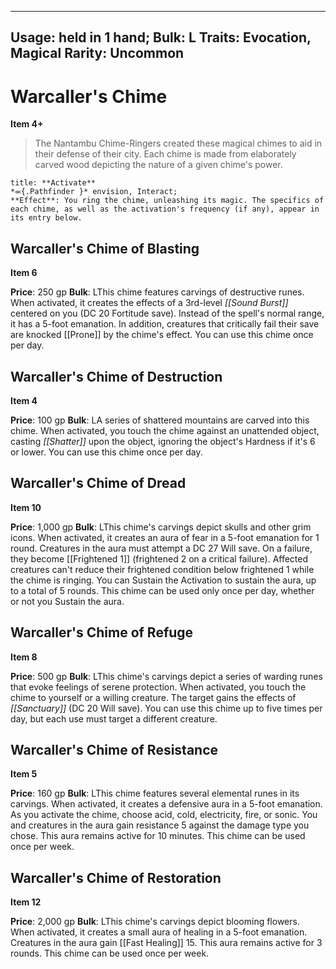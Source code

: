 
---
Usage: held in 1 hand;
Bulk: L
Traits: Evocation, Magical
Rarity: Uncommon
---

# Warcaller's Chime

**Item 4+**

> The Nantambu Chime-Ringers created these magical chimes to aid in their defense of their city. Each chime is made from elaborately carved wood depicting the nature of a given chime's power.

```ad-embed-ability
title: **Activate**
*⬺{.Pathfinder }* envision, Interact; 
**Effect**: You ring the chime, unleashing its magic. The specifics of each chime, as well as the activation's frequency (if any), appear in its entry below.

```

## Warcaller's Chime of Blasting

**Item 6**

**Price**: 250 gp
**Bulk**: LThis chime features carvings of destructive runes. When activated, it creates the effects of a 3rd-level *[[Sound Burst]]* centered on you (DC 20 Fortitude save). Instead of the spell's normal range, it has a 5-foot emanation. In addition, creatures that critically fail their save are knocked [[Prone]] by the chime's effect. You can use this chime once per day.

## Warcaller's Chime of Destruction

**Item 4**

**Price**: 100 gp
**Bulk**: LA series of shattered mountains are carved into this chime. When activated, you touch the chime against an unattended object, casting *[[Shatter]]* upon the object, ignoring the object's Hardness if it's 6 or lower. You can use this chime once per day.

## Warcaller's Chime of Dread

**Item 10**

**Price**: 1,000 gp
**Bulk**: LThis chime's carvings depict skulls and other grim icons. When activated, it creates an aura of fear in a 5-foot emanation for 1 round. Creatures in the aura must attempt a DC 27 Will save. On a failure, they become [[Frightened 1]] (frightened 2 on a critical failure). Affected creatures can't reduce their frightened condition below frightened 1 while the chime is ringing. You can Sustain the Activation to sustain the aura, up to a total of 5 rounds. This chime can be used only once per day, whether or not you Sustain the aura.

## Warcaller's Chime of Refuge

**Item 8**

**Price**: 500 gp
**Bulk**: LThis chime's carvings depict a series of warding runes that evoke feelings of serene protection. When activated, you touch the chime to yourself or a willing creature. The target gains the effects of *[[Sanctuary]]* (DC 20 Will save). You can use this chime up to five times per day, but each use must target a different creature.

## Warcaller's Chime of Resistance

**Item 5**

**Price**: 160 gp
**Bulk**: LThis chime features several elemental runes in its carvings. When activated, it creates a defensive aura in a 5-foot emanation. As you activate the chime, choose acid, cold, electricity, fire, or sonic. You and creatures in the aura gain resistance 5 against the damage type you chose. This aura remains active for 10 minutes. This chime can be used once per week.

## Warcaller's Chime of Restoration

**Item 12**

**Price**: 2,000 gp
**Bulk**: LThis chime's carvings depict blooming flowers. When activated, it creates a small aura of healing in a 5-foot emanation. Creatures in the aura gain [[Fast Healing]] 15. This aura remains active for 3 rounds. This chime can be used once per week.
